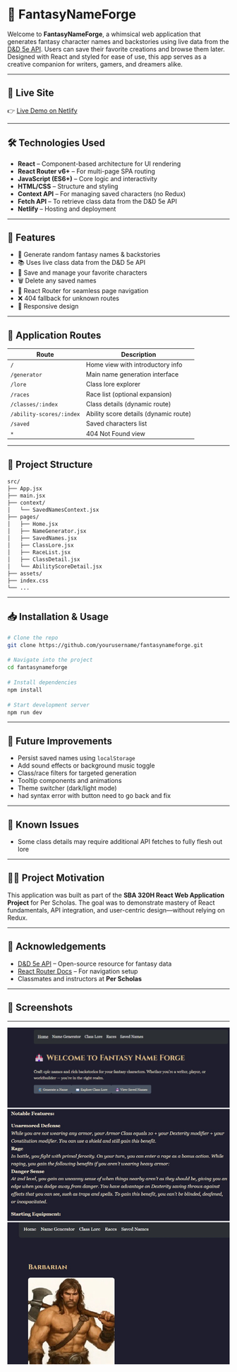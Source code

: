 # 🧝 FantasyNameForge

Welcome to **FantasyNameForge**, a whimsical web application that generates fantasy character names and backstories using live data from the [D&D 5e API](https://www.dnd5eapi.co/). Users can save their favorite creations and browse them later. Designed with React and styled for ease of use, this app serves as a creative companion for writers, gamers, and dreamers alike.

---

## 📌 Live Site

👉 [Live Demo on Netlify](https://fantasy-name-forge.netlify.app/)

---

## 🛠 Technologies Used

- **React** – Component-based architecture for UI rendering
- **React Router v6+** – For multi-page SPA routing
- **JavaScript (ES6+)** – Core logic and interactivity
- **HTML/CSS** – Structure and styling
- **Context API** – For managing saved characters (no Redux)
- **Fetch API** – To retrieve class data from the D&D 5e API
- **Netlify** – Hosting and deployment

---

## 🚀 Features

- 🎲 Generate random fantasy names & backstories
- 📚 Uses live class data from the D&D 5e API
- 💾 Save and manage your favorite characters
- 🗑️ Delete any saved names
- 🔁 React Router for seamless page navigation
- ❌ 404 fallback for unknown routes
- 📱 Responsive design

---

## 🧭 Application Routes

| Route | Description |
|-------|-------------|
| `/` | Home view with introductory info |
| `/generator` | Main name generation interface |
| `/lore` | Class lore explorer |
| `/races` | Race list (optional expansion) |
| `/classes/:index` | Class details (dynamic route) |
| `/ability-scores/:index` | Ability score details (dynamic route) |
| `/saved` | Saved characters list |
| `*` | 404 Not Found view |

---

## 📂 Project Structure

```
src/
├── App.jsx
├── main.jsx
├── context/
│   └── SavedNamesContext.jsx
├── pages/
│   ├── Home.jsx
│   ├── NameGenerator.jsx
│   ├── SavedNames.jsx
│   ├── ClassLore.jsx
│   ├── RaceList.jsx
│   ├── ClassDetail.jsx
│   └── AbilityScoreDetail.jsx
├── assets/
├── index.css
└── ...
```

---

## 📥 Installation & Usage

```bash
# Clone the repo
git clone https://github.com/yourusername/fantasynameforge.git

# Navigate into the project
cd fantasynameforge

# Install dependencies
npm install

# Start development server
npm run dev
```

---

## 🧠 Future Improvements

- Persist saved names using `localStorage`
- Add sound effects or background music toggle
- Class/race filters for targeted generation
- Tooltip components and animations
- Theme switcher (dark/light mode)
- had syntax error with button need to go back and fix

---

## 🐛 Known Issues

- Some class details may require additional API fetches to fully flesh out lore
---

## 👨‍🏫 Project Motivation

This application was built as part of the **SBA 320H React Web Application Project** for Per Scholas. The goal was to demonstrate mastery of React fundamentals, API integration, and user-centric design—without relying on Redux.

---

## 🙏 Acknowledgements

- [D&D 5e API](https://www.dnd5eapi.co/) – Open-source resource for fantasy data
- [React Router Docs](https://reactrouter.com/) – For navigation setup
- Classmates and instructors at **Per Scholas**

---

## 📸 Screenshots


---
![title main](public/assets/images/main1.jpg)
![title main](public/assets/images/main3.jpg)
![title main](public/assets/images/main2.jpg)